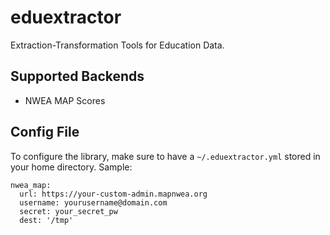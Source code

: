 # eduextractor
Extraction-Transformation Tools for Education Data. 

## Supported Backends
* NWEA MAP Scores

## Config File
To configure the library, make sure to have a `~/.eduextractor.yml` stored in your home directory. Sample:

```
nwea_map:
  url: https://your-custom-admin.mapnwea.org
  username: yourusername@domain.com
  secret: your_secret_pw
  dest: '/tmp'
```
